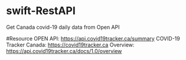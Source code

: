 # swift-RestAPI
Get Canada covid-19 daily data from Open API

#Resource
OPEN API: https://api.covid19tracker.ca/summary
COVID-19 Tracker Canada: https://covid19tracker.ca
Overview: https://api.covid19tracker.ca/docs/1.0/overview
